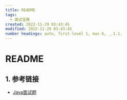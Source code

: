 ```yaml
---
title: README
tags:
  - 面试宝典 
created: 2022-11-29 03:43:45
modified: 2022-11-29 03:43:45
number headings: auto, first-level 1, max 6, _.1.1.
---
```


# README

## 1. 参考链接

- [Java面试题](https://www.yuque.com/lovebetterworld/study/cds079)

